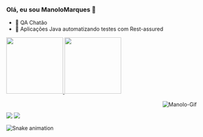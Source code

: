 ### Olá, eu sou ManoloMarques 👋

- 🔭 QA Chatão
- 🌱 Aplicações Java automatizando testes com Rest-assured


<div>
  <a href="https://beacons.ai/manolomarques">
  <img height="150em" src="https://github-readme-stats.vercel.app/api?username=manolomarques&show_icons=true&theme=tokyonight&include_all_commits=true&count_private=true"/>
  <img height="150em" src="https://github-readme-stats.vercel.app/api/top-langs/?username=manolomarques&layout=compact&hide=shell&theme=tokyonight"/>
</div>

<div style="display: inline_block"><br>
  <img align="right" alt="Manolo-Gif" src="https://i.ibb.co/CW8yP8c/ezgif-com-gif-maker-1.gif">
</div>

##
  
<div>
 <a href="https://discord.gg/dRZEskTz" target="_blank"><img src="https://img.shields.io/badge/Discord-7289DA?style=for-the-badge&logo=discord&logoColor=white" target="_blank"></a> 
  <a href="https://www.linkedin.com/in/manoel-marques-ferreira-32379782" target="_blank"><img src="https://img.shields.io/badge/-LinkedIn-%230077B5?style=for-the-badge&logo=linkedin&logoColor=white" target="_blank"></a>   
 
   ![Snake animation](https://github.com/manolomarques/manolomarques/blob/output/github-contribution-grid-snake.svg)
</div>
  

  
